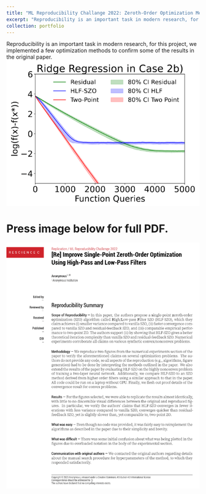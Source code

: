 ```yaml
---
title: "ML Reproducibility Challange 2022: Zeroth-Order Optimization Methods (Gradient Free)"
excerpt: "Reproducibility is an important task in modern research, for this project, we implemented a few optimization methods to confirm some of the results in the original paper. Press blue link above for PDF report.<br/><img src='/images/zero_order.png'>"
collection: portfolio
---
```

Reproducibility is an important task in modern research, for this project, we implemented a few optimization methods to confirm some of the results in the original paper.
<img src='/images/zero_order.png'>

Press image below for full PDF.
======
[![zero_order](/images/zero_order2.png "Press image for link")](https://javiersc1.github.io/files/zero_order.pdf)
